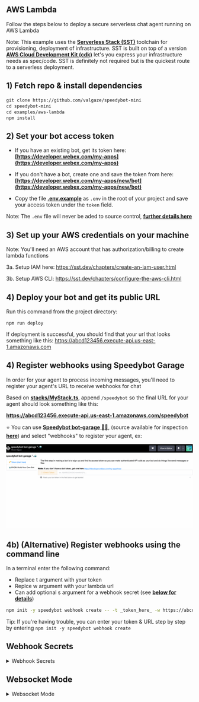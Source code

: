 ## AWS Lambda

Follow the steps below to deploy a secure serverless chat agent running on AWS Lambda

Note: This example uses the **[Serverless Stack (SST)](https://serverless-stack.com/)** toolchain for provisioning, deployment of infrastructure. SST is built on top of a version **[AWS Cloud Development Kit (cdk)](https://aws.amazon.com/cdk/)** let's you express your infrastructure needs as spec/code. SST is definitely not required but is the quickest route to a serverless deployment.

## 1) Fetch repo & install dependencies

```
git clone https://github.com/valgaze/speedybot-mini
cd speedybot-mini
cd examples/aws-lambda
npm install
```

## 2) Set your bot access token

- If you have an existing bot, get its token here: **[https://developer.webex.com/my-apps](https://developer.webex.com/my-apps)**

- If you don't have a bot, create one and save the token from here: **[https://developer.webex.com/my-apps/new/bot](https://developer.webex.com/my-apps/new/bot)**

- Copy the file **[.env.example](.env.example)** as `.env` in the root of your project and save your access token under the `token` field.

Note: The `.env` file will never be aded to source control, **[further details here](https://docs.sst.dev/environment-variables)**

## 3) Set up your AWS credentials on your machine

Note: You'll need an AWS account that has authorization/billing to create lambda functions

3a. Setup IAM here: https://sst.dev/chapters/create-an-iam-user.html

3b. Setup AWS CLI: https://sst.dev/chapters/configure-the-aws-cli.html

## 4) Deploy your bot and get its public URL

Run this command from the project directory:

```
npm run deploy
```

If deployment is successful, you should find that your url that looks something like this: https://abcd123456.execute-api.us-east-1.amazonaws.com

## 4) Register webhooks using Speedybot Garage

In order for your agent to process incoming messages, you'll need to register your agent's URL to receive webhooks for chat

Based on **[stacks/MyStack.ts](./stacks/MyStack.ts)**, append `/speedybot` so the final URL for your agent should look something like this:

**https://abcd123456.execute-api.us-east-1.amazonaws.com/speedybot**

⭐️ You can use **[Speedybot bot-garage 🔧🤖](https://codepen.io/valgaze/full/MWVjEZV)**, (source available for inspection **[here](https://github.com/valgaze/speedybot-mini/blob/deploy/docs/speedybot_garage.html)**) and select "webhooks" to register your agent, ex:

![image](./assets/speedybot_garage_demo.gif)

## 4b) (Alternative) Register webhooks using the command line

In a terminal enter the following command:

- Replace t argument with your token
- Replce w argument with your lambda url
- Can add optional s argument for a webhook secret (see **[below for details](#webhook-secrets)**)

```sh
npm init -y speedybot webhook create -- -t _token_here_ -w https://abcd123456.execute-api.us-east-1.amazonaws.com/speedybot
```

Tip: If you're having trouble, you can enter your token & URL step by step by entering `npm init -y speedybot webhook create`

## Webhook Secrets

<details><summary>Webhook Secrets</summary>

You can secure your webhooks using "secrets", below are how to use them

1. Come up with a secret and save it under `secret` in your project's root **[.env file](./.env.example)**

2. Create a new webhook in **[Speedybot bot-garage 🔧🤖](https://codepen.io/valgaze/full/MWVjEZV)** & include the secret

3. In **[settings/config.ts](./settings/config.ts)** add a validation function that looks something like this:

```
import crypto from 'crypto'
import { APIGatewayProxyEventV2, Context } from 'aws-lambda'

async function validate(body: any, event: APIGatewayProxyEventV2, ctx: Context) {
  const validateSignature = <T = any>(
    signature: string,
    secret: string,
    requestBody: T
  ): boolean => {
    const hmac = crypto.createHmac('sha1', secret)
    if (typeof requestBody === 'string') {
      hmac.update(requestBody)
    } else {
      hmac.update(JSON.stringify(requestBody))
    }
    const isValid = hmac.digest('hex') === signature
    return isValid
  }
  const signature = event.headers['x-spark-signature']
  const secret = process.env.secret // passed through via .env
  if (secret) {
    const proceed = validateSignature(
      signature as string,
      secret as string,
      body
    )
    return { proceed: proceed }
  }
}
```

</details>

## Websocket Mode

<details><summary>Websocket Mode</summary>

For rapid development, you can run your lambda function locally and forward responses to a **live** lambda (note this takes advantage of SST's **[Live Lambda Development feature](https://docs.sst.dev/live-lambda-development)**)
)

Start local websocket mode by running

```sh
npm start
```

Enter CTRL-C to shut off websocket mode & deploy and changes with `npm run deploy`

</details>
